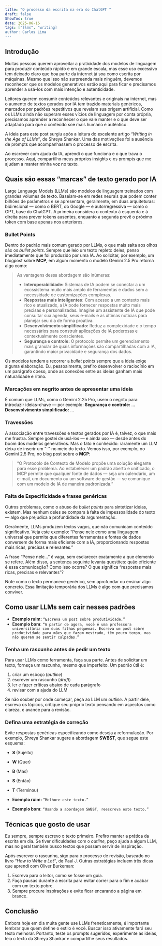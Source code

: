 ```yaml
---
title: "O processo da escrita na era do ChatGPT "
draft: false
ShowToc: true
date: 2025-06-16
tags: ["llms", "writing]
author: Carlos Lima
---
```


## Introdução

Muitas pessoas querem aproveitar a praticidade dos modelos de linguagem para produzir conteúdo rápido e em grande escala, mas esse uso excessivo tem deixado claro que boa parte da internet já soa como escrita por máquinas. Mesmo que isso não surpreenda mais ninguém, devemos reconhecer que os modelos generativos estão aqui para ficar e precisamos aprender a usá-los com mais intenção e autenticidade.

Leitores querem consumir conteúdos relevantes e originais na internet, mas o aumento de textos gerados por IA tem trazido materiais genéricos, marcados por padrões repetitivos que revelam sua origem artificial. Como os LLMs ainda não superam esses vícios de linguagem por conta própria, precisamos aprender a reconhecer o que vale manter e o que deve ser adaptado para que o conteúdo soe mais humano e autêntico.

A ideia para este post surgiu após a leitura do excelente artigo *“Writing in the Age of LLMs”*, de Shreya Shankar. Uma das motivações foi a ausência de prompts que acompanhassem o processo de escrita.

Ao escrever com ajuda da IA, aprendi o que funciona e o que trava o processo. Aqui, compartilho meus próprios insights e os prompts que me ajudam a manter minha voz no texto.

## Quais são essas “marcas” de texto gerado por IA

Large Language Models (LLMs) são modelos de linguagem treinados com grandes volumes de texto. Baseiam-se em redes neurais que podem conter bilhões de parâmetros e se apresentam, geralmente, em duas arquiteturas: bidirecional — como o BERT, do Google — e autorregressiva — como o GPT, base do ChatGPT. A primeira considera o contexto à esquerda e à direita para prever tokens ausentes, enquanto a segunda prevê o próximo token com base apenas nos anteriores.

### Bullet Points

Dentro do padrão mais comum gerado por LLMs, o que mais salta aos olhos são os *bullet points*. Sempre que leio um texto repleto deles, penso imediatamente que foi produzido por uma IA. Ao solicitar, por exemplo, um blogpost sobre **MCP**, em algum momento o modelo Gemini 2.5 Pro retorna algo como:

> As vantagens dessa abordagem são inúmeras:
> * **Interoperabilidade:** Sistemas de IA podem se conectar a um ecossistema muito mais amplo de ferramentas e dados sem a necessidade de customizações complexas.
> * **Respostas mais inteligentes:** Com acesso a um contexto mais rico e atualizado, a IA pode fornecer respostas muito mais precisas e personalizadas. Imagine um assistente de IA que pode consultar sua agenda, seus e-mails e as últimas notícias para planejar seu dia de forma proativa.
> * **Desenvolvimento simplificado:** Reduz a complexidade e o tempo necessários para construir aplicações de IA poderosas e contextualmente conscientes.
> * **Segurança e controle:** O protocolo permite um gerenciamento mais granular de quais informações são compartilhadas com a IA, garantindo maior privacidade e segurança dos dados.

Os modelos tendem a recorrer a *bullet points* sempre que a ideia exige alguma elaboração. Eu, pessoalmente, prefiro desenvolver o raciocínio em um parágrafo coeso, onde as conexões entre as ideias ganham mais naturalidade e ritmo.

### Marcações em negrito antes de apresentar uma ideia

É comum que LLMs, como o Gemini 2.25 Pro, usem o negrito para introduzir ideias-chave — por exemplo:
**Segurança e controle:** …
**Desenvolvimento simplificado:** …

### Travessões

A associação entre travessões e textos gerados por IA é, talvez, o que mais me frustra. Sempre gostei de usá-los — e ainda uso — desde antes do boom dos modelos generativos. Mas o fato é conhecido: raramente um LLM deixa de inserir um “–” no meio do texto. Vemos isso, por exemplo, no Gemini 2.5 Pro, no blog post sobre o **MCP**:

> “O Protocolo de Contexto de Modelo propõe uma solução elegante para esse problema. Ao estabelecer um padrão aberto e unificado, o MCP permite que qualquer fonte de dados — seja um calendário, um e-mail, um documento ou um software de gestão — se comunique com um modelo de IA de maneira padronizada.”

### Falta de Especificidade e frases genéricas

Outros problemas, como o abuso de *bullet points* para sintetizar ideias, existem. Mas nenhum deles se compara à falta de impessoalidade do texto — algo que prejudica a profundidade da argumentação.

Geralmente, LLMs produzem textos vagos, que não comunicam conteúdo significativo. Veja este exemplo: “Pense nele como uma linguagem universal que permite que diferentes ferramentas e fontes de dados conversem de forma mais eficiente com a IA, proporcionando respostas mais ricas, precisas e relevantes.”

A frase “Pense nele…” é vaga, sem esclarecer exatamente a que elemento se refere. Além disso, a sentença seguinte levanta questões: quão eficiente é essa comunicação? Como isso ocorre? O que significa “respostas mais ricas, precisas e relevantes”?

Note como o texto permanece genérico, sem aprofundar ou ensinar algo concreto. Essa limitação temporária dos LLMs é algo com que precisamos conviver.

## Como usar LLMs sem cair nesses padrões

* **Exemplo ruim:** `“Escreva um post sobre produtividade.”`
* **Exemplo bom:** `“A partir de agora, você é uma professora universitária com duas filhas pequenas. Escreva um post sobre produtividade para mães que fazem mestrado, têm pouco tempo, mas não querem se sentir culpadas.”`

### Tenha um rascunho antes de pedir um texto

Para usar LLMs como ferramenta, faça sua parte. Antes de solicitar um texto, forneça um rascunho, mesmo que imperfeito. Um padrão útil é:

1.  criar um esboço (*outline*)
2.  escrever um rascunho (*draft*)
3.  ler e fazer críticas abaixo de cada parágrafo
4.  revisar com a ajuda do LLM

Se não souber por onde começar, peça ao LLM um *outline*. A partir dele, escreva os tópicos, critique seu próprio texto pensando em aspectos como clareza, e avance para a revisão.

### Defina uma estratégia de correção

Evite respostas genéricas especificando como deseja a reformulação. Por exemplo, Shreya Shankar sugere a abordagem **SWBST**, que segue este esquema:

* **S** (Sujeito)
* **W** (Quer)
* **B** (Mas)
* **S** (Então)
* **T** (Terminou)

* **Exemplo ruim:** `“Melhore este texto.”`
* **Exemplo bom:** `“Usando a abordagem SWBST, reescreva este texto.”`

## Técnicas que gosto de usar

Eu sempre, sempre escrevo o texto primeiro. Prefiro manter a prática da escrita em dia. Se tiver dificuldades com o *outline*, peço ajuda a algum LLM, mas no geral também busco textos que possam servir de inspiração.

Após escrever o rascunho, sigo para o processo de revisão, baseado no livro *“How to Write a Lot”*, de Paul J. Outras estratégias incluem três dicas que aprendi com Oliver Burkeman:

1.  Escreva para o leitor, como se fosse um guia.
2.  Faça pausas durante a escrita para evitar correr para o fim e acabar com um texto pobre.
3.  Sempre procure inspirações e evite ficar encarando a página em branco.

## Conclusão

Embora hoje em dia muita gente use LLMs freneticamente, é importante lembrar que quem define o estilo é você. Buscar isso ativamente fará seu texto melhorar. Portanto, teste os prompts sugeridos, experimente as ideias, leia o texto da Shreya Shankar e compartilhe seus resultados.

